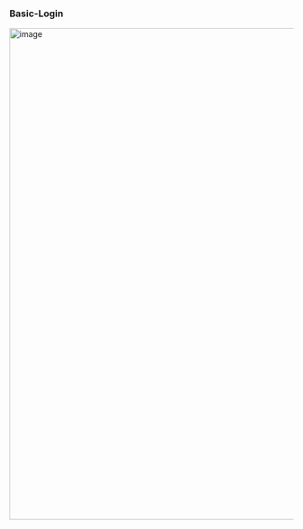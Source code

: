 
### Basic-Login

<img width="871" alt="image" src="https://github.com/user-attachments/assets/7d849d3a-e9b5-4de8-968b-3e12dfd9ac22" />
